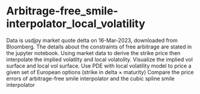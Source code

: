# Arbitrage-free_smile-interpolator_local_volatility

Data is usdjpy market quote delta on 16-Mar-2023, downloaded from Bloomberg. The details about the constraints of free arbitrage are stated in the jupyter notebook.
Using market data to derive the strike price then interpolate the implied volatilty and local volatolity. 
Visualize the implied vol surface and local vol surface. 
Use PDE with local volatility model to price a given set of European options (strike in delta  ×  maturity)
Compare the price errors of arbitrage-free smile interpolator and the cubic spline smile interpolator
